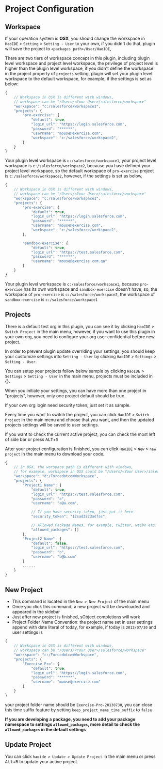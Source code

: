 
# Project Configuration
## Workspace
If your operation system is **OSX**, you should change the workspace in ```HaoIDE``` > ```Setting``` > ```Setting - User``` to your own, if you didn't do that, plugin will save the project to ```<packages_path>/User/HaoIDE```, 

There are two tiers of workspace concept in this plugin, including plugin level workspace and project level workspace, the privilege of project level is higher than the plugin level workspace, if you didn't define the workspace in the project property of ```projects``` setting, plugin will set your plugin level workspace to the default workspace, for example, if the settings is set as below:

```javascript
{
    // Workspace in OSX is different with windows, 
    // workspace can be "/Users/<Your User>/salesforce/workspace"
    "workspace": "c:/salesforce/workspace1",
    "projects": {
        "pro-exercise": {
            "default": true,
            "login_url": "https://login.salesforce.com",
            "password": "******",
            "username": "mouse@exercise.com",
            "workspace": "c:/salesforce/workspace2",
        }
    }
}
```

Your plugin level workspace is ```c:/salesforce/workspace1```, your project level workspace is ```c:/salesforce/workspace2```, because you have defined your project level workspace, so the default workspace of ```pro-exercise``` project is ```c:/salesforce/workspace2```, however, if the settings is set as below,

```javascript
{
    // Workspace in OSX is different with windows, 
    // workspace can be "/Users/<Your User>/salesforce/workspace"
    "workspace": "c:/salesforce/workspace1",
    "projects": {
        "pro-exercise": {
            "default": true,
            "login_url": "https://login.salesforce.com",
            "password": "******",
            "username": "mouse@exercise.com",
            "workspace": "c:/salesforce/workspace2",
        },

        "sandbox-exercise": {
            "default": true,
            "login_url": "https://test.salesforce.com",
            "password": "******",
            "username": "mouse@exercise.com.qa"
        }
    }
}
```

Your plugin level workspace is ```c:/salesforce/workspace1```, because ```pro-exercise``` has its own workspace and ```sandbox-exercise``` doesn't have, so, the workspace of ```pro-exercise``` is ```c:/salesforce/workspace2```, the workspace of ```sandbox-exercise``` is ```c:/salesforce/workspace1```


## Projects
There is a default test org in this plugin, you can see it by clicking ```HaoIDE``` > ```Switch Project``` in the main menu, however, if you want to use this plugin in your own org, you need to configure your org user confidential before new project.

In order to prevent plugin update overriding your settings, you should keep your customize settings into ```Setting - User``` by clicking ```HaoIDE``` > ```Settings``` > ```Setting - User```.

You can setup your projects follow below sample by clicking ```HaoIDE``` > ```Settings``` > ```Setting - User``` in the main menu, projects must be included in {}.

When you initiate your settings, you can have more than one project in "projects", however, only one project default should be true.

If your own org login need security token, just set it as sample.

Every time you want to switch the project, you can click ```HaoIDE``` > ```Switch Project``` in the main menu and choose that you want, and then the updated projects settings will be saved to user settings.

If you want to check the current active project, you can check the most left of side bar or press <kbd>ALT</kbd>+<kbd>S</kbd>

After your project configuration is finished, you can click ```HaoIDE``` > ```New``` > ```new project``` in the main menu to download your code.
```javascript
{
    // In OSX, the worspace path is different with windows,
    // for example, workspace in OSX could be "/Users/<Your User>/salesforce/workspace"
    "workspace": "d:/ForcedotcomWorkspace",
    "projects": {
        "Project1 Name": {
            "default": true,
            "login_url": "https://test.salesforce.com",
            "password": "a",
            "username": "a@a.com",

            // If you have security token, just put it here
            "security_token": "12sad3223adfas",

            // Allowed Package Names, for example, twitter, weibo etc.
            "allowed_packages": []
        },
        "Project2 Name": {
            "default": false,
            "login_url": "https://test.salesforce.com",
            "password": "b",
            "username": "b@b.com"
        }
        ......
    }
}
```


## New Project
+ This command is located in the ``New > New Project`` of the main menu
+ Once you click this command, a new project will be downloaded and appeared in the sidebar
+ Just after new project is finished, sObject completions will work
+ Project Folder Name Convention: the project name set in user settings append with date literal of today, for example,
if today is ```2013/07/30``` and user settings is 

```javascript
{
    // Workspace in OSX is different with windows, 
    // workspace can be "/Users/<Your User>/salesforce/workspace"
    "workspace": "c:/ForcedotcomWorkspace",
    "projects": {
        "Exercise-Pro": {
            "default": true,
            "login_url": "https://login.salesforce.com",
            "password": "******",
            "username": "mouse@exercise.com"
        }
    }
}
```
your project folder name should be ```Exercise-Pro-20130730```, you can close this time suffix feature by setting ```keep_project_name_time_suffix``` to ``false``

**If you are developing a package, you need to add your package namespace to settings ``allowed_packages``, more detail to check the ``allowed_packages`` in the default settings**

## Update Project
You can click ```haoide > Update > Update Project``` in the main menu or press <kbd>Alt</kbd>+<kbd>R</kbd> to update your active project.
